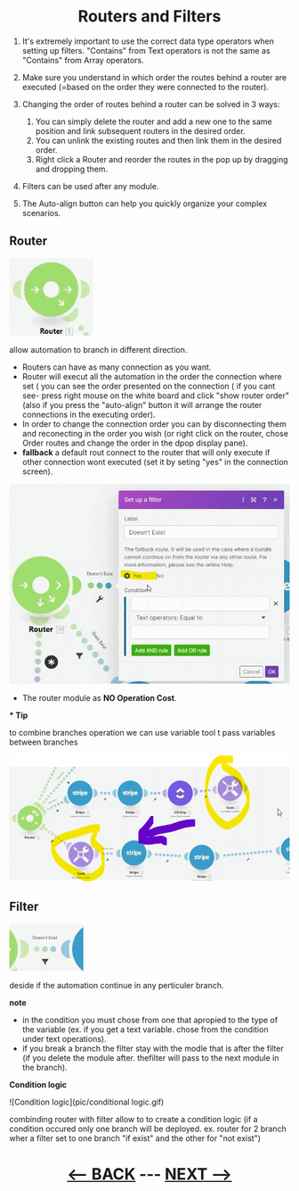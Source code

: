 <div align="center">

# Routers and Filters
</div>

1. It's extremely important to use the correct data type operators when setting up filters. "Contains" from Text operators is not the same as "Contains" from Array operators.
2. Make sure you understand in which order the routes behind a router are executed (=based on the order they were connected to the router).
3. Changing the order of routes behind a router can be solved in 3 ways:
   1. You can simply delete the router and add a new one to the same position and link subsequent routers in the desired order.
   2. You can unlink the existing routes and then link them in the desired order.
   3. Right click a Router and reorder the routes in the pop up by dragging and dropping them.
  
4. Filters can be used after any module.
5. The Auto-align button can help you quickly organize your complex scenarios.


## Router

![Router](pic/router.gif)

allow automation to branch in different direction.


   * Routers can have as many connection as you want.
   * Router will execut all the automation in the order the connection where set ( you can see the order presented on the connection ( if you cant see- press right mouse on the white board and click "show router order" (also if you press the "auto-align" button it will arrange the router connections in the executing order).
   *  In order to change the connection order you  can by disconnecting them and reconecting in the order you wish (or right click on the router, chose Order routes and change the order in the dpop display pane).
   *  __fallback__ a default rout connect to the router that will only execute if other connection wont executed (set it by seting "yes" in the connection screen).

 ![fallback](pic/default_route.gif)
 
   * The router module as __NO Operation Cost__.

__* Tip__

to combine branches operation we can use variable tool t pass variables between branches

 ![Combine branches](pic/combine_branches.gif)
 
## Filter

![Filter](pic/filter.gif)

deside if the automation continue in any perticuler branch.

__note__ 
   * in the condition you must chose from one that apropied to the type of the variable (ex. if you get a text variable. chose from the condition under text operations).
   * if you break a branch the filter stay with the modle that is after the filter (if you delete the module after. thefilter will pass to the next module in the branch).

__Condition logic__

![Condition logic](pic/conditional logic.gif)

combinding router with filter allow to to create a condition logic (if a condition occured only one branch will be deployed. ex. router for 2 branch wher a filter set to one branch "if exist" and the other for "not exist")

     
<div align="center">

# [<-- BACK](date_and_general_inline_functions.md) --- [NEXT -->](troubleshooting.md)
</div>

